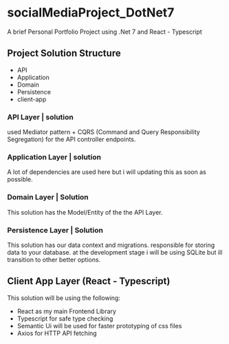 # socialMediaProject_DotNet7
A brief Personal Portfolio Project using .Net 7 and React - Typescript

## Project Solution Structure 
- API
- Application
- Domain
- Persistence
- client-app

### API Layer | solution
used Mediator pattern + CQRS (Command and Query Responsibility Segregation) for the API controller endpoints.

### Application Layer | solution
A lot of dependencies are used here but i will updating this as soon as possible.

### Domain Layer | Solution
This solution has the Model/Entity of the the API Layer.

### Persistence Layer | Solution
This solution has our data context and migrations. responsible for storing data to your database. at the development stage i will be using SQLite but ill transition to other better options.

## Client App Layer (React - Typescript)
This solution will be using the following:
- React as my main Frontend Library 
- Typescript for safe type checking
- Semantic Ui will be used for faster prototyping of css files
- Axios for HTTP API fetching 

